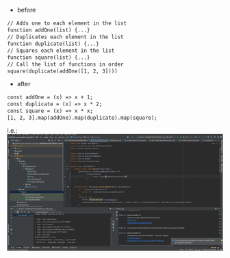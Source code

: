 - before
```
// Adds one to each element in the list
function addOne(list) {...}
// Duplicates each element in the list
function duplicate(list) {...}
// Squares each element in the list
function square(list) {...}
// Call the list of functions in order
square(duplicate(addOne([1, 2, 3])))
```

- after
```
const addOne = (x) => x + 1;
const duplicate = (x) => x * 2;
const square = (x) => x * x;
[1, 2, 3].map(addOne).map(duplicate).map(square);
```

i.e.:
![lambda separate as map](./extract-variable-as-separate-map-in-lambda.gif)

